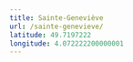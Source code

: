 ```yaml
---
title: Sainte-Geneviève
url: /sainte-genevieve/
latitude: 49.7197222
longitude: 4.072222200000001
---
```

